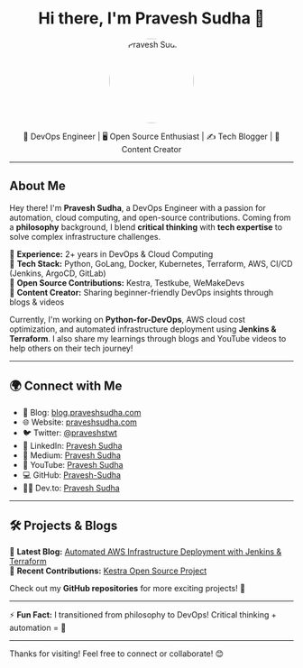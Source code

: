 <h1 align="center">Hi there, I'm Pravesh Sudha 👋</h1>

<p align="center">
  <img src="https://1.gravatar.com/avatar/c501f260cf71e879253a44e742ee3dcc4201db3ccb6d2ce2708477218d8aedff?size=512" 
       alt="Pravesh Sudha" width="150" style="border-radius: 50%;">
</p>

<p align="center">
🚀 DevOps Engineer | 🖥 Open Source Enthusiast | ✍️ Tech Blogger | 🎥 Content Creator  
</p>

---

## About Me  

Hey there! I'm **Pravesh Sudha**, a DevOps Engineer with a passion for automation, cloud computing, and open-source contributions. Coming from a **philosophy** background, I blend **critical thinking** with **tech expertise** to solve complex infrastructure challenges.  

🔹 **Experience:** 2+ years in DevOps & Cloud Computing  
🔹 **Tech Stack:** Python, GoLang, Docker, Kubernetes, Terraform, AWS, CI/CD (Jenkins, ArgoCD, GitLab)  
🔹 **Open Source Contributions:** Kestra, Testkube, WeMakeDevs  
🔹 **Content Creator:** Sharing beginner-friendly DevOps insights through blogs & videos  

Currently, I'm working on **Python-for-DevOps**, AWS cloud cost optimization, and automated infrastructure deployment using **Jenkins & Terraform**. I also share my learnings through blogs and YouTube videos to help others on their tech journey!  

---

## 🌍 Connect with Me  

- 📝 Blog: [blog.praveshsudha.com](https://blog.praveshsudha.com)  
- 🌐 Website: [praveshsudha.com](https://praveshsudha.com)  
- 🐦 Twitter: [@praveshstwt](https://twitter.com/praveshstwt)  
- 💼 LinkedIn: [Pravesh Sudha](https://www.linkedin.com/in/praveshsudha/)  
- 📜 Medium: [Pravesh Sudha](https://medium.com/@programmerpravesh)  
- 🎥 YouTube: [Pravesh Sudha](https://www.youtube.com/@pravesh-sudha)  
- 💻 GitHub: [Pravesh-Sudha](https://github.com/Pravesh-Sudha)
- 🧑‍💻 Dev.to: [Pravesh Sudha](https://dev.to/pravesh_sudha_3c2b0c2b5e0)  

---

## 🛠️ Projects & Blogs  

📌 **Latest Blog:** [Automated AWS Infrastructure Deployment with Jenkins & Terraform](https://blog.praveshsudha.com)  
📌 **Recent Contributions:** [Kestra Open Source Project](https://dev.to/pravesh_sudha_3c2b0c2b5e0/how-i-contributed-to-kestra-a-beginners-perspective-4leo)  

Check out my **GitHub repositories** for more exciting projects! 🚀  

---

⚡ **Fun Fact:** I transitioned from philosophy to DevOps! Critical thinking + automation = 🚀  

---

Thanks for visiting! Feel free to connect or collaborate! 😊  
